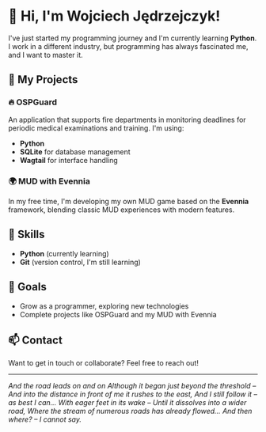 # 👋 Hi, I'm Wojciech Jędrzejczyk!

I've just started my programming journey and I'm currently learning **Python**. I work in a different industry, but programming has always fascinated me, and I want to master it.

## 🚀 My Projects

### 🔥 OSPGuard
An application that supports fire departments in monitoring deadlines for periodic medical examinations and training. I'm using:
- **Python**
- **SQLite** for database management
- **Wagtail** for interface handling

### 🌍 MUD with Evennia
In my free time, I'm developing my own MUD game based on the **Evennia** framework, blending classic MUD experiences with modern features.

## 💼 Skills
- **Python** (currently learning)
- **Git** (version control, I'm still learning)

## 🎯 Goals
- Grow as a programmer, exploring new technologies
- Complete projects like OSPGuard and my MUD with Evennia

## 📫 Contact
Want to get in touch or collaborate? Feel free to reach out!

---

*And the road leads on and on
Although it began just beyond the threshold –
And into the distance in front of me it rushes to the east,
And I still follow it – as best I can…
With eager feet in its wake –
Until it dissolves into a wider road,
Where the stream of numerous roads has already flowed…
And then where? – I cannot say.*

